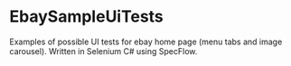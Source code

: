 # EbaySampleUiTests

Examples of possible UI tests for ebay home page (menu tabs and image carousel). Written in Selenium C# using SpecFlow. 
